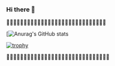 ### Hi there 👋
👯👯👯👯👯👯👯👯👯👯👯👯👯👯👯👯👯👯👯👯👯👯👯👯👯👯👯👯👯

<!--
**Naoki-1996/Naoki-1996** is a ✨ _special_ ✨ repository because its `README.md` (this file) appears on your GitHub profile.

Here are some ideas to get you started:

- 🔭 I’m currently working on ...
- 🌱 I’m currently learning ...
- 👯 I’m looking to collaborate on ...
- 🤔 I’m looking for help with ...
- 💬 Ask me about ...
- 📫 How to reach me: ...
- 😄 Pronouns: ...
- ⚡ Fun fact: ...
-->


<!-- [![Top Langs](https://github-readme-stats.vercel.app/api/top-langs/?username=Naoki-1996&theme=onedark) -->

[![Anurag's GitHub stats](https://github-readme-stats.vercel.app/api?username=Naoki-Saito1&theme=onedark&show_icons=true)


[![trophy](https://github-profile-trophy.vercel.app/?username=Naoki-Saito1&theme=onedark)](https://github.com/ryo-ma/github-profile-trophy)

👯👯👯👯👯👯👯👯👯👯👯👯👯👯👯👯👯👯👯👯👯👯👯👯👯👯👯👯👯👯
